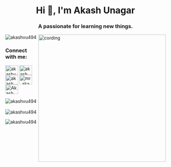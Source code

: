

<!--
**AKASHVU494/AKASHVU494** is a ✨ _special_ ✨ repository because its `README.md` (this file) appears on your GitHub profile.

Here are some ideas to get you started:

- 🔭 I’m currently working on ...
- 🌱 I’m currently learning ...
- 👯 I’m looking to collaborate on ...
- 🤔 I’m looking for help with ...
- 💬 Ask me about ...
- 📫 How to reach me: ...
- 😄 Pronouns: ...
- ⚡ Fun fact: ...
-->
<h1 align="center">Hi 👋, I'm Akash Unagar</h1>
<h3 align="center">A passionate for learning new things.</h3>
<img align="right"alt="cording"width="400"src="https://camo.githubusercontent.com/a4c584bce1c41271485d28f92aaf9f581b3c88b68ca723b6edfd58b4ba988c2b/68747470733a2f2f63646e2e6472696262626c652e636f6d2f75736572732f313138373833362f73637265656e73686f74732f363533393432392f70726f6772616d65722e676966">

<p align="left"> <img src="https://komarev.com/ghpvc/?username=akashvu494&label=Profile%20views&color=0e75b6&style=flat" alt="akashvu494" /> </p>

<h3 align="left">Connect with me:</h3>
<p align="left">
<a href="https://twitter.com/akashunagar494" target="blank"><img align="center" src="https://raw.githubusercontent.com/rahuldkjain/github-profile-readme-generator/master/src/images/icons/Social/twitter.svg" alt="akashunagar494" height="30" width="40" /></a>
<a href="https://linkedin.com/in/akash unagar" target="blank"><img align="center" src="https://raw.githubusercontent.com/rahuldkjain/github-profile-readme-generator/master/src/images/icons/Social/linked-in-alt.svg" alt="akash unagar" height="30" width="40" /></a>
<a href="https://fb.com/akash unagar" target="blank"><img align="center" src="https://raw.githubusercontent.com/rahuldkjain/github-profile-readme-generator/master/src/images/icons/Social/facebook.svg" alt="akash unagar" height="30" width="40" /></a>
<a href="https://instagram.com/mr_akash_unagar" target="blank"><img align="center" src="https://raw.githubusercontent.com/rahuldkjain/github-profile-readme-generator/master/src/images/icons/Social/instagram.svg" alt="mr_akash_unagar" height="30" width="40" /></a>
<a href="https://discord.gg/Akash Unagar#2940" target="blank"><img align="center" src="https://raw.githubusercontent.com/rahuldkjain/github-profile-readme-generator/master/src/images/icons/Social/discord.svg" alt="Akash Unagar#2940" height="30" width="40" /></a>
</p>

<p><img align="left" src="https://github-readme-stats.vercel.app/api/top-langs?username=akashvu494&show_icons=true&locale=en&layout=compact" alt="akashvu494" /></p>

<p>&nbsp;<img align="center" src="https://github-readme-stats.vercel.app/api?username=akashvu494&show_icons=true&locale=en" alt="akashvu494" /></p>

<p><img align="center" src="https://github-readme-streak-stats.herokuapp.com/?user=akashvu494&" alt="akashvu494" /></p>

